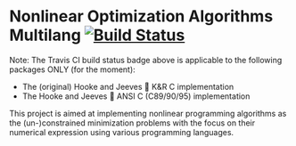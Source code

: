 # Nonlinear Optimization Algorithms Multilang [![Build Status](https://travis-ci.org/rgolubtsov/nonlinear-optimization-algorithms-multilang.svg?branch=master)](https://travis-ci.org/rgolubtsov/nonlinear-optimization-algorithms-multilang)

Note: The Travis CI build status badge above is applicable to the following packages ONLY (for the moment):
* The (original) Hooke and Jeeves :small_blue_diamond: K&R C implementation
* The Hooke and Jeeves :small_blue_diamond: ANSI C (C89/90/95) implementation

This project is aimed at implementing nonlinear programming algorithms as the (un-)constrained minimization problems with the focus on their numerical expression using various programming languages.
